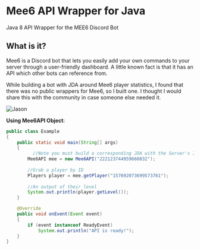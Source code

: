 # Mee6 API Wrapper for Java

Java 8 API Wrapper for the MEE6 Discord Bot

## What is it?
Mee6 is a Discord bot that lets you easily add your own commands to your server
through a user-friendly dashboard. A little known fact is that it has an API which other bots can reference from.

While building a bot with JDA around Mee6 player statistics, I found that there was no public wrappers for Mee6, so I built one. I thought I would share this with the community in case someone else needed it.

![Jason](https://i.gyazo.com/53d14bf4550f2efd4f835f3bd4563292.png)

**Using Mee6API Object**:
```java
public class Example
{
    public static void main(String[] args)
    {
    	  //Note you must build a corresponding JDA with the Server's ID
        Mee6API mee = new Mee6API("222123744959660032");
        
        //Grab a player by ID
        Players player = mee.getPlayer("157692073699573761");
        
        //An output of their level
        System.out.println(player.getLevel());
    }

    @Override
    public void onEvent(Event event)
    {
        if (event instanceof ReadyEvent)
            System.out.println("API is ready!");
    }
}
```
